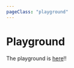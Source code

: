 ```yaml
---
pageClass: "playground"
---
```


# Playground

<playground-block>

The playground is [here](https://future-architect.github.io/eslint-plugin-vue-scoped-css/playground/)!!

</playground-block>
